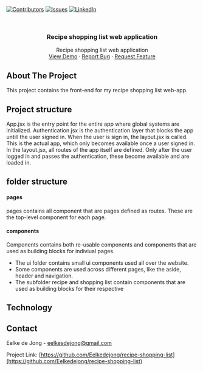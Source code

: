 [![Contributors][contributors-shield]][contributors-url]
[![Issues][issues-shield]][issues-url]
[![LinkedIn][linkedin-shield]][linkedin-url]

<br />
<div align="center">
<h3 align="center">Recipe shopping list web application</h3>

  <p align="center">
    Recipe shopping list web application
    <br />
    <a href="https://github.com/Eelkedejong/recipe-shopping-list/">View Demo</a>
    ·
    <a href="https://github.com/Eelkedejong/recipe-shopping-list/issues">Report Bug</a>
    ·
    <a href="https://github.com/Eelkedejong/recipe-shopping-list/issues">Request Feature</a>
  </p>
</div>

## About The Project

This project contains the front-end for my recipe shopping list web-app.

## Project structure

App.jsx is the entry point for the entire app where global systems are initialized.
Authentication.jsx is the authentication layer that blocks the app untill the user signed in.
When the user is sign in, the layout.jsx is called. This is the actual app, which only becomes available once a user signed in.
In the layout.jsx, all routes of the app itself are defined. Only after the user logged in and passes the authentication, these become available and are loaded in.

## folder structure

#### pages

pages contains all component that are pages defined as routes. These are the top-level component for each page.

#### components

Components contains both re-usable components and components that are used as building blocks for indiviual pages.

- The ui folder contains small ui components used all over the website.
- Some components are used across different pages, like the aside, header and navigation.
- The subfolder recipe and shopping list contain components that are used as building blocks for their respective

## Technology

## Contact

Eelke de Jong - eelkesdejong@gmail.com

Project Link: [https://github.com/Eelkedejong/recipe-shopping-list](https://github.com/Eelkedejong/recipe-shopping-list)

[contributors-shield]: https://img.shields.io/github/contributors/Eelkedejong/repo_name.svg?style=for-the-badge
[contributors-url]: https://github.com/Eelkedejong/
[issues-shield]: https://img.shields.io/github/issues/Eelkedejong/repo_name.svg?style=for-the-badge
[issues-url]: https://github.com/Eelkedejong/recipe-shopping-list/issues
[linkedin-shield]: https://img.shields.io/badge/-LinkedIn-black.svg?style=for-the-badge&logo=linkedin&colorB=555
[linkedin-url]: https://www.linkedin.com/in/eelke-de-jong/
[product-screenshot]: images/screenshot.png
[React.js]: https://img.shields.io/badge/React-20232A?style=for-the-badge&logo=react&logoColor=61DAFB
[React-url]: https://reactjs.org/
